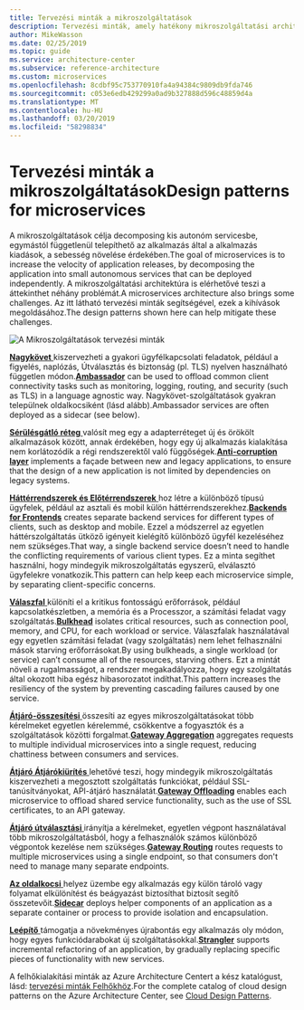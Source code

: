 ```yaml
---
title: Tervezési minták a mikroszolgáltatások
description: Tervezési minták, amely hatékony mikroszolgáltatási architektúra megvalósítása.
author: MikeWasson
ms.date: 02/25/2019
ms.topic: guide
ms.service: architecture-center
ms.subservice: reference-architecture
ms.custom: microservices
ms.openlocfilehash: 8cdbf95c753770910fa4a94384c9809db9fda746
ms.sourcegitcommit: c053e6edb429299a0ad9b327888d596c48859d4a
ms.translationtype: MT
ms.contentlocale: hu-HU
ms.lasthandoff: 03/20/2019
ms.locfileid: "58298834"
---
```

# <a name="design-patterns-for-microservices"></a><span data-ttu-id="956c6-103">Tervezési minták a mikroszolgáltatások</span><span class="sxs-lookup"><span data-stu-id="956c6-103">Design patterns for microservices</span></span>

<span data-ttu-id="956c6-104">A mikroszolgáltatások célja decomposing kis autonóm servicesbe, egymástól függetlenül telepíthető az alkalmazás által a alkalmazás kiadások, a sebesség növelése érdekében.</span><span class="sxs-lookup"><span data-stu-id="956c6-104">The goal of microservices is to increase the velocity of application releases, by decomposing the application into small autonomous services that can be deployed independently.</span></span> <span data-ttu-id="956c6-105">A mikroszolgáltatási architektúra is elérhetővé teszi a áttekinthet néhány problémát.</span><span class="sxs-lookup"><span data-stu-id="956c6-105">A microservices architecture also brings some challenges.</span></span> <span data-ttu-id="956c6-106">Az itt látható tervezési minták segítségével, ezek a kihívások megoldásához.</span><span class="sxs-lookup"><span data-stu-id="956c6-106">The design patterns shown here can help mitigate these challenges.</span></span>

![A Mikroszolgáltatások tervezési minták](../images/microservices-patterns.png)

<span data-ttu-id="956c6-108">[**Nagykövet** ](../../patterns/ambassador.md) kiszervezheti a gyakori ügyfélkapcsolati feladatok, például a figyelés, naplózás, Útválasztás és biztonság (pl. TLS) nyelven használható független módon.</span><span class="sxs-lookup"><span data-stu-id="956c6-108">[**Ambassador**](../../patterns/ambassador.md) can be used to offload common client connectivity tasks such as monitoring, logging, routing, and security (such as TLS) in a language agnostic way.</span></span> <span data-ttu-id="956c6-109">Nagykövet-szolgáltatások gyakran települnek oldalkocsiként (lásd alább).</span><span class="sxs-lookup"><span data-stu-id="956c6-109">Ambassador services are often deployed as a sidecar (see below).</span></span>

<span data-ttu-id="956c6-110">[**Sérülésgátló réteg** ](../../patterns/anti-corruption-layer.md) valósít meg egy a adapterréteget új és örökölt alkalmazások között, annak érdekében, hogy egy új alkalmazás kialakítása nem korlátozódik a régi rendszerektől való függőségek.</span><span class="sxs-lookup"><span data-stu-id="956c6-110">[**Anti-corruption layer**](../../patterns/anti-corruption-layer.md) implements a façade between new and legacy applications, to ensure that the design of a new application is not limited by dependencies on legacy systems.</span></span>

<span data-ttu-id="956c6-111">[**Háttérrendszerek és Előtérrendszerek** ](../../patterns/backends-for-frontends.md) hoz létre a különböző típusú ügyfelek, például az asztali és mobil külön háttérrendszerekhez.</span><span class="sxs-lookup"><span data-stu-id="956c6-111">[**Backends for Frontends**](../../patterns/backends-for-frontends.md) creates separate backend services for different types of clients, such as desktop and mobile.</span></span> <span data-ttu-id="956c6-112">Ezzel a módszerrel az egyetlen háttérszolgáltatás ütköző igényeit kielégítő különböző ügyfél kezeléséhez nem szükséges.</span><span class="sxs-lookup"><span data-stu-id="956c6-112">That way, a single backend service doesn’t need to handle the conflicting requirements of various client types.</span></span> <span data-ttu-id="956c6-113">Ez a minta segíthet használni, hogy mindegyik mikroszolgáltatás egyszerű, elválasztó ügyfelekre vonatkozik.</span><span class="sxs-lookup"><span data-stu-id="956c6-113">This pattern can help keep each microservice simple, by separating client-specific concerns.</span></span>

<span data-ttu-id="956c6-114">[**Válaszfal** ](../../patterns/bulkhead.md) különíti el a kritikus fontosságú erőforrások, például kapcsolatkészletben, a memória és a Processzor, a számítási feladat vagy szolgáltatás.</span><span class="sxs-lookup"><span data-stu-id="956c6-114">[**Bulkhead**](../../patterns/bulkhead.md) isolates critical resources, such as connection pool, memory, and CPU, for each workload or service.</span></span> <span data-ttu-id="956c6-115">Válaszfalak használatával egy egyetlen számítási feladat (vagy szolgáltatás) nem lehet felhasználni mások starving erőforrásokat.</span><span class="sxs-lookup"><span data-stu-id="956c6-115">By using bulkheads, a single workload (or service) can’t consume all of the resources, starving others.</span></span> <span data-ttu-id="956c6-116">Ezt a mintát növeli a rugalmasságot, a rendszer megakadályozza, hogy egy szolgáltatás által okozott hiba egész hibasorozatot indíthat.</span><span class="sxs-lookup"><span data-stu-id="956c6-116">This pattern increases the resiliency of the system by preventing cascading failures caused by one service.</span></span>

<span data-ttu-id="956c6-117">[**Átjáró-összesítési** ](../../patterns/gateway-aggregation.md) összesíti az egyes mikroszolgáltatásokat több kérelmeket egyetlen kérelemmé, csökkentve a fogyasztók és a szolgáltatások közötti forgalmat.</span><span class="sxs-lookup"><span data-stu-id="956c6-117">[**Gateway Aggregation**](../../patterns/gateway-aggregation.md) aggregates requests to multiple individual microservices into a single request, reducing chattiness between consumers and services.</span></span>

<span data-ttu-id="956c6-118">[**Átjáró Átjárókiürítés** ](../../patterns/gateway-offloading.md) lehetővé teszi, hogy mindegyik mikroszolgáltatás kiszervezheti a megosztott szolgáltatás funkciókat, például SSL-tanúsítványokat, API-átjáró használatát.</span><span class="sxs-lookup"><span data-stu-id="956c6-118">[**Gateway Offloading**](../../patterns/gateway-offloading.md) enables each microservice to offload shared service functionality, such as the use of SSL certificates, to an API gateway.</span></span>

<span data-ttu-id="956c6-119">[**Átjáró útválasztási** ](../../patterns/gateway-routing.md) irányítja a kérelmeket, egyetlen végpont használatával több mikroszolgáltatásból, hogy a felhasználók számos különböző végpontok kezelése nem szükséges.</span><span class="sxs-lookup"><span data-stu-id="956c6-119">[**Gateway Routing**](../../patterns/gateway-routing.md) routes requests to multiple microservices using a single endpoint, so that consumers don't need to manage many separate endpoints.</span></span>

<span data-ttu-id="956c6-120">[**Az oldalkocsi** ](../../patterns/sidecar.md) helyez üzembe egy alkalmazás egy külön tároló vagy folyamat elkülönítést és beágyazást biztosíthat biztosít segítő összetevőit.</span><span class="sxs-lookup"><span data-stu-id="956c6-120">[**Sidecar**](../../patterns/sidecar.md) deploys helper components of an application as a separate container or process to provide isolation and encapsulation.</span></span>

<span data-ttu-id="956c6-121">[**Leépítő** ](../../patterns/strangler.md) támogatja a növekményes újrabontás egy alkalmazás oly módon, hogy egyes funkciódarabokat új szolgáltatásokkal.</span><span class="sxs-lookup"><span data-stu-id="956c6-121">[**Strangler**](../../patterns/strangler.md) supports incremental refactoring of an application, by gradually replacing specific pieces of functionality with new services.</span></span>

<span data-ttu-id="956c6-122">A felhőkialakítási minták az Azure Architecture Centert a kész katalógust, lásd: [tervezési minták Felhőkhöz](../../patterns/index.md).</span><span class="sxs-lookup"><span data-stu-id="956c6-122">For the complete catalog of cloud design patterns on the Azure Architecture Center, see [Cloud Design Patterns](../../patterns/index.md).</span></span>
